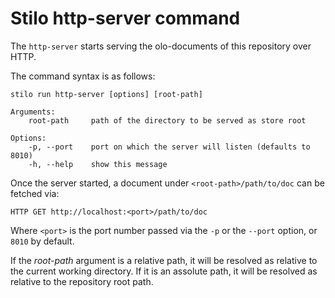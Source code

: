 
# Stilo http-server command

The `http-server` starts serving the olo-documents of this repository over HTTP.

The command syntax is as follows:

```
stilo run http-server [options] [root-path]

Arguments:
    root-path     path of the directory to be served as store root

Options:
    -p, --port    port on which the server will listen (defaults to 8010)
    -h, --help    show this message
```

Once the server started, a document under `<root-path>/path/to/doc` can be
fetched via:

```
HTTP GET http://localhost:<port>/path/to/doc
```

Where `<port>` is the port number passed via the `-p` or the `--port` option, or
`8010` by default.

If the *root-path* argument is a relative path, it will be resolved as relative
to the current working directory. If it is an assolute path, it will be
resolved as relative to the repository root path.



